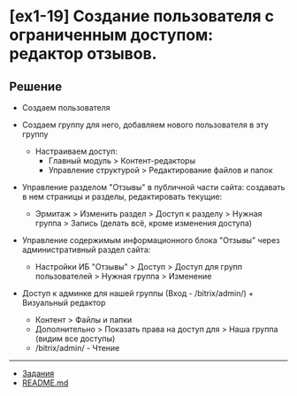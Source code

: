 # [ex1-19] Создание пользователя с ограниченным доступом: редактор отзывов.

## Решение

* Создаем пользователя

* Создаем группу для него, добавляем нового пользователя в эту группу
    * Настраиваем доступ:
        * Главный модуль > Контент-редакторы
        * Управление структурой > Редактирование файлов и папок

* Управление разделом "Отзывы" в публичной части сайта: создавать в нем страницы и разделы, редактировать текущие:
    * Эрмитаж > Изменить раздел > Доступ к разделу > Нужная группа > Запись (делать всё, кроме изменения доступа)

* Управление содержимым информационного блока "Отзывы" через административный раздел сайта:
    * Настройки ИБ "Отзывы" > Доступ > Доступ для групп пользователей > Нужная группа > Изменение

* Доступ к админке для нашей группы (Вход - /bitrix/admin/) + Визуальный редактор
    * Контент > Файлы и папки
    * Дополнительно > Показать права на доступ для > Наша группа (видим все доступы)
    * /bitrix/admin/ - Чтение

____
* [Задания](../tasks.md)
* [README.md](../../README.md)